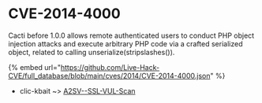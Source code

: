 # CVE-2014-4000

Cacti before 1.0.0 allows remote authenticated users to conduct PHP object injection attacks and execute arbitrary PHP code via a crafted serialized object, related to calling unserialize(stripslashes()).

{% embed url="https://github.com/Live-Hack-CVE/full_database/blob/main/cves/2014/CVE-2014-4000.json" %}


* clic-kbait ~> [A2SV--SSL-VUL-Scan](https://zeste.alice-snow.ru/2014/database/cve-2014-4000/a2sv--ssl-vul-scan-clic-kbait)